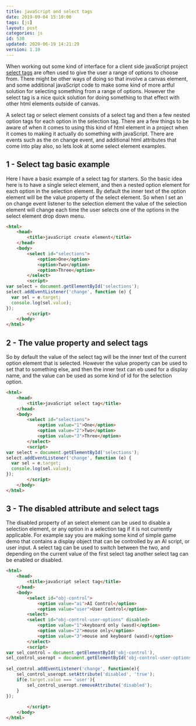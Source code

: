 ```yaml
---
title: javaScript and select tags
date: 2019-09-04 15:10:00
tags: [js]
layout: post
categories: js
id: 530
updated: 2020-06-19 14:21:29
version: 1.10
---
```


When working out some kind of interface for a client side javaScript project [select tags](https://developer.mozilla.org/en-US/docs/Web/HTML/Element/select) are often used to give the user a range of options to choose from. There might be other ways of doing so that involve a canvas element, and some additional javaScript code to make some kind of more artful solution for selecting something from a range of options. However the select tag is a nice quick solution for doing something to that effect with other html elements outside of canvas.

A select tag or select element consists of a select tag and then a few nested option tags for each option in the selection tag. There are a few things to be aware of when it comes to using this kind of html element in a project when it comes to making it actually do something with javaScript. There are events such as the on change event, and additional html attributes that come into play also, so lets look at some select element examples.

<!-- more -->

## 1 - Select tag basic example

Here I have a basic example of a select tag for starters. So the basic idea here is to have a single select element, and then a nested option element for each option in the selection element. By default the inner text of the option element will be the value property of the select element. So when I set an on change event listener to the selection element the value of the selection element will change each time the user selects one of the options in the select element drop down menu.

```html
<html>
    <head>
        <title>javaScript create element</title>
    </head>
    <body>
        <select id="selections">
            <option>One</option>
            <option>Two</option>
            <option>Three</option>
        </select>
        <script>
var select = document.getElementById('selections');
select.addEventListener('change', function (e) {
  var sel = e.target;
  console.log(sel.value);
});
        </script>
    </body>
</html>
```

## 2 - The value property and select tags

So by default the value of the select tag will be the inner text of the current option element that is selected. However the value property can be used to set that to something else, and then the inner text can eb used for a display name, and the value can be used as some kind of id for the selection option.

```html
<html>
    <head>
        <title>javaScript select tag</title>
    </head>
    <body>
        <select id="selections">
            <option value="1">One</option>
            <option value="2">Two</option>
            <option value="3">Three</option>
        </select>
        <script>
var select = document.getElementById('selections');
select.addEventListener('change', function (e) {
  var sel = e.target;
  console.log(sel.value);
});
        </script>
    </body>
</html>
```

## 3 - The disabled attribute and select tags

The disabled property of an select element can be used to disable a selection element, or any option in a selection tag if it is not currently applicable. For example say you are making some kind of simple game demo that contains a display object that can be controlled by an AI script, or user input. A select tag can be used to switch between the two, and depending on the current value of the first select tag another select tag can be enabled or disabled.

```html
<html>
    <head>
        <title>javaScript select tag</title>
    </head>
    <body>
        <select id="obj-control">
            <option value="ai">AI Control</option>
            <option value="user">User Control</option>
        <select>
        <select id="obj-control-user-options" disabled>
            <option value="1">keyboard only (wasd)</option>
            <option value="2">mouse only</option>
            <option value="3">mouse and keyboard (wasd)</option>
        </select>
        <script>
var sel_control = document.getElementById('obj-control'),
sel_control_useropt = document.getElementById('obj-control-user-options');
 
sel_control.addEventListener('change', function(e){
    sel_control_useropt.setAttribute('disabled', 'true');
    if(e.target.value === 'user'){
        sel_control_useropt.removeAttribute('disabled');
    }
});
 
        </script>
    </body>
</html>
```